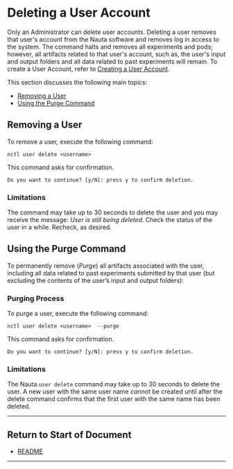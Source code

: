 # Deleting a User Account

Only an Administrator can delete user accounts. Deleting a user removes that user's account from the Nauta software and removes log in access to the system. The command halts and removes all experiments and pods; however, all artifacts related to that user's account, such as, the user's input and output folders and all data related to past experiments will remain. To create a User Account, refer to [Creating a User Account](../actions/create_user.md). 

This section discusses the following main topics:

- [Removing a User](#removing-a-user)
- [Using the Purge Command](#using-the-purge-command)

## Removing a User

To remove a user, execute the following command:

  `nctl user delete <username>`

This command asks for confirmation. 

`Do you want to continue? [y/N]: press y to confirm deletion.`

### Limitations	

The command may take up to 30 seconds to delete the user and you may receive the message: _User is still being deleted_. Check the status of the user in a while. Recheck, as desired.

## Using the Purge Command

To permanently remove (_Purge_) all artifacts associated with the user, including all data related to past experiments submitted by that user (but excluding the contents of the user’s input and output folders):

### Purging Process

To purge a user, execute the following command: 

  `nctl user delete <username>  --purge`
  
This command asks for confirmation. 

`Do you want to continue? [y/N]: press y to confirm deletion.`

### Limitations	

The Nauta `user delete` command may take up to 30 seconds to delete the user. A new user with the same user name _cannot_ be created until after the delete command confirms that the first user with the same name has been deleted. 


----------------------

## Return to Start of Document

* [README](../README.md)
----------------------
 
